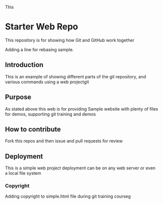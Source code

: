 
This 
# Starter Web Repo

This repository is for showing how Git and GitHub work together

Adding a line for rebasing sample.

## Introduction

This is an example of showing different parts of the git repository, and various commands using a web projectgit

## Purpose

As stated above this web is for providing Sample website with plenty of files for demos, supporting git training and demos

## How to contribute
Fork this repos and then issue and pull requests for review

## Deployment
This is a simple web project deployment can be on any web server or even a local file system

### Copyright   
Adding copyright to simple.html file during git training courseg